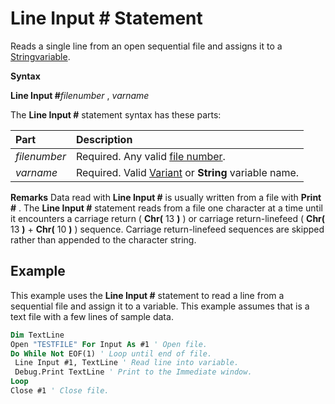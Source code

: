 
# Line Input # Statement

Reads a single line from an open sequential file and assigns it to a [String](b8bdf64f-5920-1ae9-16d0-b26d09524a30.md)[variable](b8bdf64f-5920-1ae9-16d0-b26d09524a30.md).

 **Syntax**

 **Line Input #**_filenumber_ , _varname_

The  **Line Input #** statement syntax has these parts:


|**Part**|**Description**|
|:-----|:-----|
| _filenumber_|Required. Any valid [file number](b8bdf64f-5920-1ae9-16d0-b26d09524a30.md).|
| _varname_|Required. Valid [Variant](b8bdf64f-5920-1ae9-16d0-b26d09524a30.md) or **String** variable name.|
 **Remarks**
Data read with  **Line Input #** is usually written from a file with **Print #** .
The  **Line Input #** statement reads from a file one character at a time until it encounters a carriage return ( **Chr(** 13 **)** ) or carriage return-linefeed ( **Chr(** 13 **)** + **Chr(** 10 **)** ) sequence. Carriage return-linefeed sequences are skipped rather than appended to the character string.

## Example

This example uses the  **Line Input #** statement to read a line from a sequential file and assign it to a variable. This example assumes that is a text file with a few lines of sample data.


```vb
Dim TextLine 
Open "TESTFILE" For Input As #1 ' Open file. 
Do While Not EOF(1) ' Loop until end of file. 
 Line Input #1, TextLine ' Read line into variable. 
 Debug.Print TextLine ' Print to the Immediate window. 
Loop 
Close #1 ' Close file. 

```

